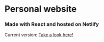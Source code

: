 # Personal website

### Made with React and hosted on Netlify

Current version: [Take a look here!](http://www.marmanios.codes) 
